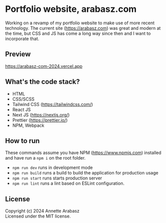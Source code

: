 # Portfolio website, arabasz.com

Working on a revamp of my portfolio website to make use of more recent technology. The current site (https://arabasz.com) was great and modern at the time, but CSS and JS has come a long way since then and I want to incorporate that.

## Preview
https://arabasz-com-2024.vercel.app

## What's the code stack?
* HTML
* CSS/SCSS
* Tailwind CSS (https://tailwindcss.com/)
* React JS
* Next JS (https://nextjs.org/)
* Prettier (https://prettier.io/)
* NPM, Webpack

## How to run
These commands assume you have NPM (https://www.npmjs.com) installed and have run a `npm i` on the root folder.
* `npm run dev` runs in development mode
* `npm run build` runs a build to build the application for production usage
* `npm run start` runs starts  production server
* `npm run lint` runs a lint based on ESLint configuration.

## License
Copyright (c) 2024 Annette Arabasz  
Licensed under the MIT license.
